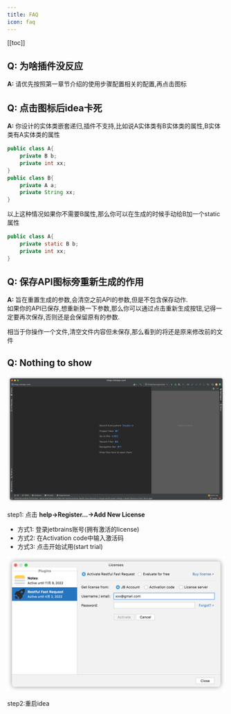 ```yaml
---
title: FAQ
icon: faq
---
```


[[toc]]


## Q: 为啥插件没反应
**A:** 请优先按照第一章节介绍的使用步骤配置相关的配置,再点击图标

## Q: 点击图标后idea卡死 
**A:** 你设计的实体类嵌套递归,插件不支持,比如说A实体类有B实体类的属性,B实体类有A实体类的属性
``` java
public class A{
    private B b;
    private int xx;
}
public class B{
    private A a;
    private String xx;
}
```
以上这种情况如果你不需要B属性,那么你可以在生成的时候手动给B加一个static属性
``` java
public class A{
    private static B b;
    private int xx;
}
```


## Q: 保存API图标旁重新生成的作用
**A:** 旨在重置生成的参数,会清空之前API的参数,但是不包含保存动作.  
如果你的API已保存,想重新换一下参数,那么你可以通过点击重新生成按钮,记得一定要再次保存,否则还是会保留原有的参数.  

相当于你操作一个文件,清空文件内容但未保存,那么看到的将还是原来修改前的文件  

## Q: Nothing to show<Badge text="2022.1.4+" type="danger"/>

![](../.vuepress/public/img/buy/none.png)

<Badge text="请按照以下步骤注册license" type="danger" vertical="middle"/>

step1: 点击 **help->Register...->Add New License**
* 方式1: 登录jetbrains账号(拥有激活的license)
* 方式2: 在Activation code中输入激活码
* 方式3: 点击开始试用(start trial)

![](../.vuepress/public/img/buy/step5.png)

step2:重启idea

